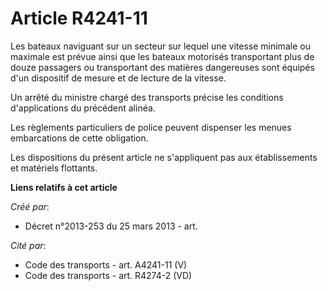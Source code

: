 # Article R4241-11

Les bateaux naviguant sur un secteur sur lequel une vitesse minimale ou maximale est prévue ainsi que les bateaux motorisés
transportant plus de douze passagers ou transportant des matières dangereuses sont équipés d'un dispositif de mesure et de
lecture de la vitesse.

Un arrêté du ministre chargé des transports précise les conditions d'applications du précédent alinéa.

Les règlements particuliers de police peuvent dispenser les menues embarcations de cette obligation.

Les dispositions du présent article ne s'appliquent pas aux établissements et matériels flottants.

**Liens relatifs à cet article**

_Créé par_:

  - Décret n°2013-253 du 25 mars 2013 - art.

_Cité par_:

  - Code des transports - art. A4241-11  (V)
  - Code des transports - art. R4274-2 (VD)
